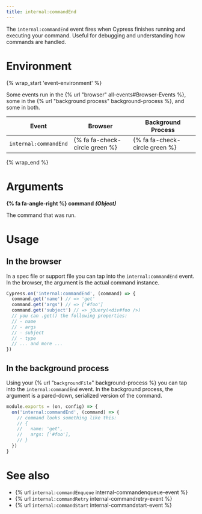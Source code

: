 ```yaml
---
title: internal:commandEnd
---
```


The `internal:commandEnd` event fires when Cypress finishes running and executing your command. Useful for debugging and understanding how commands are handled.

# Environment

{% wrap_start 'event-environment' %}

Some events run in the {% url "browser" all-events#Browser-Events %}, some in the {% url "background process" background-process %}, and some in both.

Event | Browser | Background Process
--- | --- | ---
`internal:commandEnd` | {% fa fa-check-circle green %} | {% fa fa-check-circle green %}

{% wrap_end %}

# Arguments

**{% fa fa-angle-right %} command** ***(Object)***

The command that was run.

# Usage

## In the browser

In a spec file or support file you can tap into the `internal:commandEnd` event. In the browser, the argument is the actual command instance.

```javascript
Cypress.on('internal:commandEnd', (command) => {
  command.get('name') // => 'get'
  command.get('args') // => ['#foo']
  command.get('subject') // => jQuery(<div#foo />)
  // you can .get() the following properties:
  // - name
  // - args
  // - subject
  // - type
  // ... and more ...
})
```

## In the background process

Using your {% url "`backgroundFile`" background-process %} you can tap into the `internal:commandEnd` event. In the background process, the argument is a pared-down, serialized version of the command.

```javascript
module.exports = (on, config) => {
  on('internal:commandEnd', (command) => {
    // command looks something like this:
    // {
    //   name: 'get',
    //   args: ['#foo'],
    // }
  })
}
```

# See also

- {% url `internal:commandEnqueue` internal-commandenqueue-event %}
- {% url `internal:commandRetry` internal-commandretry-event %}
- {% url `internal:commandStart` internal-commandstart-event %}
